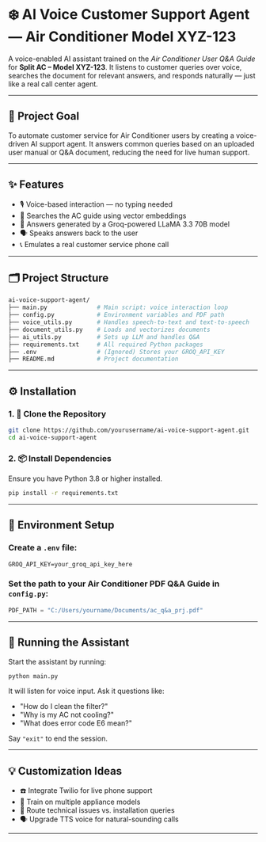 # ❄️ AI Voice Customer Support Agent — Air Conditioner Model XYZ-123

A voice-enabled AI assistant trained on the *Air Conditioner User Q&A Guide* for **Split AC – Model XYZ-123**. It listens to customer queries over voice, searches the document for relevant answers, and responds naturally — just like a real call center agent.

---

## 🎯 Project Goal

To automate customer service for Air Conditioner users by creating a voice-driven AI support agent. It answers common queries based on an uploaded user manual or Q&A document, reducing the need for live human support.

---

## ✨ Features

- 🎙️ Voice-based interaction — no typing needed
- 📄 Searches the AC guide using vector embeddings
- 🧠 Answers generated by a Groq-powered LLaMA 3.3 70B model
- 🗣️ Speaks answers back to the user
- 📞 Emulates a real customer service phone call

---

## 🗂️ Project Structure

```bash
ai-voice-support-agent/
├── main.py              # Main script: voice interaction loop
├── config.py            # Environment variables and PDF path
├── voice_utils.py       # Handles speech-to-text and text-to-speech
├── document_utils.py    # Loads and vectorizes documents
├── ai_utils.py          # Sets up LLM and handles Q&A
├── requirements.txt     # All required Python packages
├── .env                 # (Ignored) Stores your GROQ_API_KEY
├── README.md            # Project documentation
```

---

## ⚙️ Installation

### 1. 📁 Clone the Repository

```bash
git clone https://github.com/yourusername/ai-voice-support-agent.git
cd ai-voice-support-agent
```

### 2. 📦 Install Dependencies

Ensure you have Python 3.8 or higher installed.

```bash
pip install -r requirements.txt
```

---

## 🔐 Environment Setup

### Create a `.env` file:

```env
GROQ_API_KEY=your_groq_api_key_here
```

### Set the path to your Air Conditioner PDF Q&A Guide in `config.py`:

```python
PDF_PATH = "C:/Users/yourname/Documents/ac_q&a_prj.pdf"
```

---

## 🚀 Running the Assistant

Start the assistant by running:

```bash
python main.py
```

It will listen for voice input. Ask it questions like:

- "How do I clean the filter?"
- "Why is my AC not cooling?"
- "What does error code E6 mean?"

Say `"exit"` to end the session.


---

## 💡 Customization Ideas
 
- ☎️ Integrate Twilio for live phone support  
- 📄 Train on multiple appliance models  
- 🧭 Route technical issues vs. installation queries  
- 🗣️ Upgrade TTS voice for natural-sounding calls  

---

